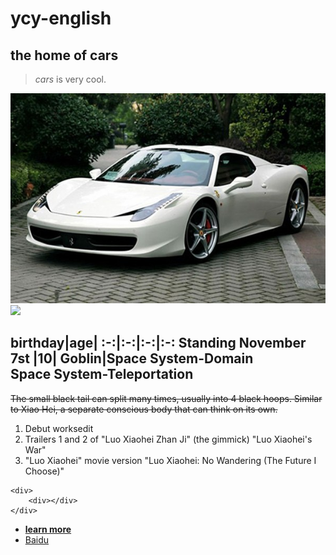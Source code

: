 # ycy-english
## the home of cars

>*cars* is very cool.

![](/pic.jpg 'Luo Xiaohei')
![](https://cn.bing.com/images/search?view=detailV2&ccid=Dzv%2b6jUp&id=0AD03D39F906AEDF365FECB5519592C443BB4D92&thid=OIP.Dzv-6jUpaviom8Lp9MBlKQHaEo&mediaurl=https%3a%2f%2fth.bing.com%2fth%2fid%2fR0f3bfeea35296af8a89bc2e9f4c06529%3frik%3dkk27Q8SSlVG17A%26riu%3dhttp%253a%252f%252fpic3.085p.com%252fupload13%252f143758%252f2018%252f09-05%252f20180905205323_6361ihxyvuuu_small.jpg%26ehk%3dXCQa28E6Jb%252b3nb%252frVAeBa2PCeA0Di4Y4tXetEcfaZuM%253d%26risl%3d%26pid%3dImgRaw&exph=810&expw=1296&q=%e6%b1%bd%e8%bd%a6%e5%9b%be%e7%89%87&simid=608048961248502080&ck=FE94EB4CE47ACA7C0D379A8CA47727AF&selectedIndex=8&qpvt=%e6%b1%bd%e8%bd%a6%e5%9b%be%e7%89%87&FORM=IRPRST&ajaxhist=0)

birthday|age|
:-:|:-:|:-:|:-:
Standing November 7st |10|	Goblin|Space System-Domain<br>Space System-Teleportation
---

~~The small black tail can split many times, usually into 4 black hoops. Similar to Xiao Hei, a separate conscious body that can think on its own.~~
1. Debut worksedit
2. Trailers 1 and 2 of "Luo Xiaohei Zhan Ji" (the gimmick)
"Luo Xiaohei's War"
3. "Luo Xiaohei" movie version "Luo Xiaohei: No Wandering (The Future I Choose)"

```
<div>
    <div></div>
</div>

```
* [**learn more**](/Learnmore.md)
* <a href="https://www.baidu.com/" target="_blank">Baidu</a>
